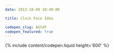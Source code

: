 ```yaml
---
date: 2013-10-09 10:40:00

title: Clock Face Idea

codepen_slug: AGtdF
codepen_featured: true
---
```


{% include content/codepen.liquid height='600' %}
